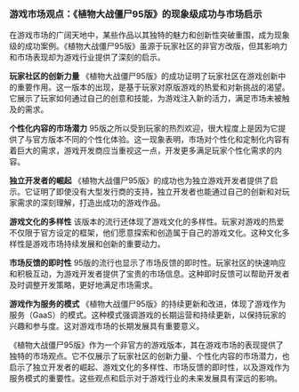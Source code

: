 ### 游戏市场观点：《植物大战僵尸95版》的现象级成功与市场启示

在游戏市场的广阔天地中，某些作品以其独特的魅力和创新性突破重围，成为现象级的成功案例。《植物大战僵尸95版》虽源于玩家社区的非官方改版，但其影响力和市场表现却为游戏行业提供了深刻的启示。

**玩家社区的创新力量**
《植物大战僵尸95版》的成功证明了玩家社区在游戏创新中的重要作用。这一版本的出现，是基于玩家对原版游戏的热爱和对新挑战的渴望。它展示了玩家如何通过自己的创意和技能，为游戏注入新的活力，满足市场未被触及的需求。

**个性化内容的市场潜力**
95版之所以受到玩家的热烈欢迎，很大程度上是因为它提供了与官方版本不同的个性化体验。这一现象表明，市场对个性化和定制化内容有着巨大的需求，游戏开发商应当重视这一点，开发更多满足玩家个性化需求的内容。

**独立开发者的崛起**
《植物大战僵尸95版》的成功也为独立游戏开发者提供了启示。它证明了即使没有大型发行商的支持，独立开发者也能通过自己的创新和对玩家需求的深刻理解，打造出成功的游戏作品。

**游戏文化的多样性**
该版本的流行还体现了游戏文化的多样性。玩家对游戏的热爱不仅限于官方设定的框架，他们愿意探索和创造属于自己的游戏文化。这种文化多样性是游戏市场持续发展和创新的重要动力。

**市场反馈的即时性**
95版的流行也显示了市场反馈的即时性。玩家社区的快速响应和积极互动，为游戏开发者提供了宝贵的市场信息。这种即时反馈可以帮助开发者及时调整开发策略，更好地满足市场需求。

**游戏作为服务的模式**
《植物大战僵尸95版》的持续更新和改进，体现了游戏作为服务（GaaS）的模式。这种模式强调游戏的长期运营和持续更新，以保持玩家的兴趣和参与度。这对游戏市场的长期发展具有重要意义。

《植物大战僵尸95版》作为一个非官方的游戏版本，其在游戏市场的表现提供了独特的市场观点。它不仅展示了玩家社区的创新力量、个性化内容的市场潜力，也启示了独立开发者的崛起、游戏文化的多样性、市场反馈的即时性，以及游戏作为服务模式的重要性。这些观点和启示对于游戏行业的未来发展具有深远的影响。